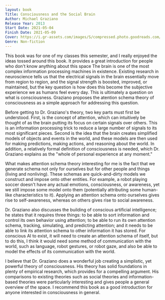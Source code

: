 ```yaml
---
layout: book
Title: Consciousness and the Social Brain
Author: Michael Graziano
Release Year: 2013
Start Date: 2021-05-04
Finish Date: 2021-05-09
Cover: https://i.gr-assets.com/images/S/compressed.photo.goodreads.com/books/1367226558l/17349805.jpg
Genre: Non-fiction
---
```


This book was for one of my classes this semester, and I really enjoyed the ideas tossed around this book. It provides a great introduction for people who don't know anything about this space The brain is one of the most complex information processing machines in existence. Existing research in neuroscience tells us that the electrical signals in the brain essentially move from region to region, and the signal strength is boosted, improved, or maintained, but the key question is how does this become the subjective experience we as humans feel every day. This is ultimately a question on what is consciousness. Graziano proposes the atention schema theory of consciousness as a simple approach for addressing this question. 

Before getting to Dr. Graziano's theory, two key parts must first be understood. First, is the concept of attention, which can intuitively be thought of as the brain putting its focus on certain signals over others. This is an information processing trick to reduce a large number of signals to its most significant pieces. Second is the idea that the brain creates simplified models of objects and events in the world, and these models are then used for making predictions, making actions, and reasoning about the world. In addition, a relatively formal definition of consciousness is needed, which Dr. Graziano explains as the "whole of personal experience at any moment."

What makes attention schema theory interesting for me is the fact that we generate schema not only for ourselves but for other people and things (living and nonliving). These schemas are quick-and-dirty models we construct and impose onto other entities. For example, a robot playing soccer doesn't have any actual emotions, consciousness, or awareness, yet we still impose some model onto them (potentially attributing some human-like characteristics to it). Applying an attention schema onto ourselves gives rise to self-awareness, whereas on others gives rise to social awareness.

Dr. Graziano also discusses the building of conscious artificial intelligence; he states that it requires three things: to be able to sort information and control its own behavior using attention; to be able to run its own attention schema, tracking, simulating, and predicting attention; and it needs to be able to link its attention schema to other information it has stored. For conscious AI to exist, it will need to create an attention schema of itself, but to do this, I think it would need some method of communication with the world, such as language, robot gestures, or robot gaze, and also be able to model the effects of its communication with the world. 

I believe that Dr. Graziano does a wonderful job creating a simplistic, yet powerful theory of consciousness. His theory has solid foundations in plenty of empirical research, which provides for a compelling argument. His comparisons to existing theories such as social theories and information-based theories were particularly interesting and gives people a general overview of the space. I recommend this book as a good introduction for anyone interested in consciousness in general.